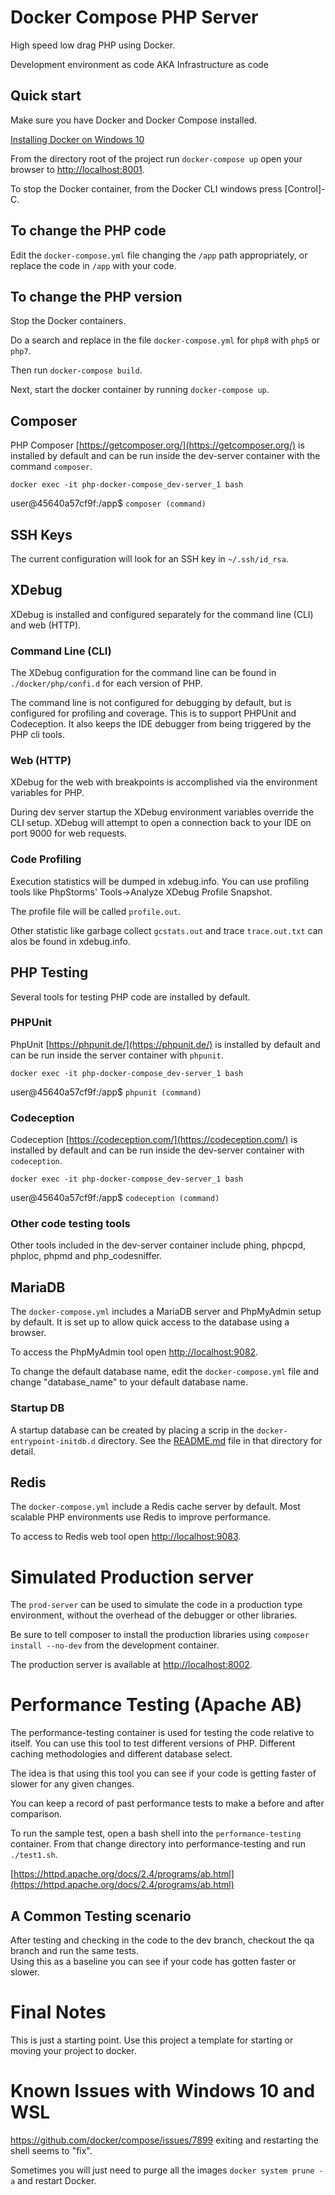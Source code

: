 # Docker Compose PHP Server 

High speed low drag PHP using Docker.

Development environment as code AKA Infrastructure as code

## Quick start

Make sure you have Docker and Docker Compose installed.

[Installing Docker on Windows 10](Documentation/01a_InstallingDockerOnWindows.md)


From the directory root of the project run `docker-compose up` open your browser to 
[http://localhost:8001](http://localhost:8001).

To stop the Docker container, from the Docker CLI windows press [Control]-C.

## To change the PHP code

Edit the `docker-compose.yml` file changing the `/app` path appropriately, or replace the code in
`/app` with your code.

## To change the PHP version

Stop the Docker containers.

Do a search and replace in the file `docker-compose.yml` for `php8` with `php5` or `php7`.

Then run `docker-compose build`.

Next, start the docker container by running `docker-compose up`.

## Composer

PHP Composer [https://getcomposer.org/](https://getcomposer.org/) is installed by default and can be run inside
the dev-server container with the command `composer`.

`docker exec -it php-docker-compose_dev-server_1 bash`

user@45640a57cf9f:/app$ `composer (command)`

## SSH Keys

The current configuration will look for an SSH key in `~/.ssh/id_rsa`.

## XDebug

XDebug is installed and configured separately for the command line (CLI) and web (HTTP).

### Command Line (CLI)

The XDebug configuration for the command line can be found in `./docker/php/confi.d` for each version of PHP.

The command line is not configured for debugging by default, but is configured for profiling and coverage.
This is to support PHPUnit and Codeception.  It also keeps the IDE debugger from being triggered by the PHP
cli tools.

### Web (HTTP)

XDebug for the web with breakpoints is accomplished via the environment variables for PHP.

During dev server startup the XDebug environment variables override the CLI setup. XDebug will attempt
to open a connection back to your IDE on port 9000 for web requests.

### Code Profiling

Execution statistics will be dumped in xdebug.info.  You can use profiling tools like
PhpStorms' Tools->Analyze XDebug Profile Snapshot.

The profile file will be called `profile.out`.

Other statistic like garbage collect `gcstats.out` and trace `trace.out.txt` can alos be found
in xdebug.info.

## PHP Testing

Several tools for testing PHP code are installed by default.

### PHPUnit

PhpUnit [https://phpunit.de/](https://phpunit.de/) is installed by default and can be run inside the server 
container with `phpunit`.

`docker exec -it php-docker-compose_dev-server_1 bash`

user@45640a57cf9f:/app$ `phpunit (command)`

### Codeception

Codeception [https://codeception.com/](https://codeception.com/) is installed by default and can be run inside
the dev-server container with `codeception`.

`docker exec -it php-docker-compose_dev-server_1 bash`

user@45640a57cf9f:/app$ `codeception (command)`

### Other code testing tools

Other tools included in the dev-server container include phing, phpcpd, phploc, phpmd and php_codesniffer.


## MariaDB

The `docker-compose.yml` includes a MariaDB server and PhpMyAdmin setup by default.  It is set up to allow quick 
access to the database using a browser.  

To access the PhpMyAdmin tool open [http://localhost:9082](http://localhost:9082).

To change the default database name, edit the `docker-compose.yml` file and change "database_name" to your 
default database name.

### Startup DB

A startup database can be created by placing a scrip in the `docker-entrypoint-initdb.d` directory.  See the 
[README.md](db-startup/README.md) file in that directory for detail.

## Redis

The `docker-compose.yml` include a Redis cache server by default.  Most scalable PHP environments use Redis 
to improve performance.  

To access to Redis web tool open [http://localhost:9083](http://localhost:9083).

# Simulated Production server

The `prod-server` can be used to simulate the code in a production type environment, without the overhead
of the debugger or other libraries.  

Be sure to tell composer to install the production libraries using `composer install --no-dev` from the
development container.

The production server is available at [http://localhost:8002](http://localhost:8002).

# Performance Testing (Apache AB)

The performance-testing container is used for testing the code relative to itself.  You can use this 
tool to test different versions of PHP.  Different caching methodologies and different database select.

The idea is that using this tool you can see if your code is getting faster of slower for any given changes.  

You can keep a record of past performance tests to make a before and after comparison.

To run the sample test, open a bash shell into the `performance-testing` container.  From that change directory 
into performance-testing and run `./test1.sh`.

[https://httpd.apache.org/docs/2.4/programs/ab.html](https://httpd.apache.org/docs/2.4/programs/ab.html)


## A Common Testing scenario 

After testing and checking in the code to the dev branch, checkout the qa branch and run the same tests.  
Using this as a baseline you can see if your code has gotten faster or slower.

# Final Notes

This is just a starting point.  Use this project a template for starting or moving your project to docker.

# Known Issues with Windows 10 and WSL

https://github.com/docker/compose/issues/7899
exiting and restarting the shell seems to "fix".

Sometimes you will just need to purge all the images `docker system prune -a` and restart Docker.